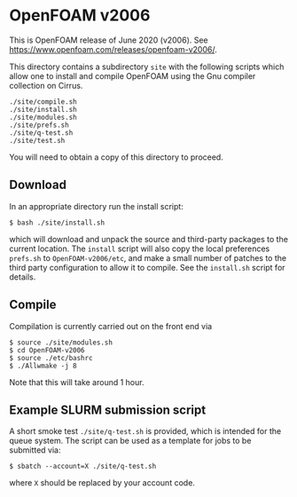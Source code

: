 # OpenFOAM v2006

This is OpenFOAM release of June 2020 (v2006).
See https://www.openfoam.com/releases/openfoam-v2006/.

This directory contains a subdirectory `site` with the
following scripts which allow one to install and compile OpenFOAM
using the Gnu compiler collection on Cirrus.
```
./site/compile.sh
./site/install.sh
./site/modules.sh
./site/prefs.sh
./site/q-test.sh
./site/test.sh
```

You will need to obtain a copy of this directory to proceed.

## Download

In an appropriate directory run the install script:
```
$ bash ./site/install.sh
```
which will download and unpack the source and third-party packages to the
current location. The `install` script will also copy the local
preferences `prefs.sh` to `OpenFOAM-v2006/etc`, and make a small number of
patches to the third party configuration to allow it to compile. See
the `install.sh` script for details.

## Compile

Compilation is currently carried out on the front end via
```
$ source ./site/modules.sh
$ cd OpenFOAM-v2006
$ source ./etc/bashrc
$ ./Allwmake -j 8
```
Note that this will take around 1 hour.

## Example SLURM submission script

A short smoke test `./site/q-test.sh` is provided, which is intended for the
queue system. The script can be used as a template for jobs to be
submitted via:
```
$ sbatch --account=X ./site/q-test.sh
```
where `X` should be replaced by your account code.
